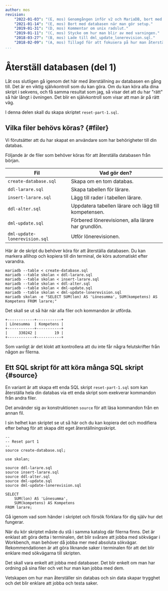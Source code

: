 ```yaml
---
author: mos
revision:
    "2022-01-03": "(E, mos) Genomgången inför v2 och MariaDB, bort med bash."
    "2021-01-14": "(E, mos) Bort med databasen när man gör setup."
    "2019-01-31": "(D, mos) Kommentar om unix radslut."
    "2019-01-11": "(C, mos) Stycke om hur man blir av med varningen."
    "2018-03-27": "(B, mos) Lade till dml_update_lonerevision.sql."
    "2018-02-09": "(A, mos) Tillagd för att fokusera på hur man återställer databasen."
...
```

Återställ databasen (del 1)
==================================

Låt oss slutligen gå igenom det här med återställning av databasen en gång till. Det är en viktig självkontroll som du kan göra. Om du kan köra alla dina skript i sekvens, och få samma resultat som jag, så visar det att du har "rätt" så här långt i övningen. Det blir en självkontroll som visar att man är på rätt väg.

I denna delen skall du skapa skriptet `reset-part-1.sql`.



Vilka filer behövs köras? {#filer}
----------------------------------

Vi förutsätter att du har skapat en användare som har behörigheter till din databas.

Följande är de filer som behöver köras för att återställa databasen från början.

| Fil                     | Vad gör den?         |
|-------------------------|----------------------|
| `create-database.sql`   | Skapa om en tom databas. |
| `ddl-larare.sql`        | Skapa tabellen för lärare. |
| `insert-larare.sql`     | Lägg till rader i tabellen lärare. |
| `ddl-alter.sql`         | Uppdatera tabellen lärare och lägg till kompetensen. |
| `dml-update.sql`        | Förbered lönerevisionen, alla lärare har grundlön. |
| `dml-update-lonerevision.sql`  | Utför lönerevisionen. |

Här är de skript du behöver köra för att återställa databasen. Du kan markera allihop och kopiera till din terminal, de körs automatiskt efter varandra.

```text
mariadb --table < create-database.sql
mariadb --table skolan < ddl-larare.sql
mariadb --table skolan < insert-larare.sql
mariadb --table skolan < ddl-alter.sql
mariadb --table skolan < dml-update.sql
mariadb --table skolan < dml-update-lonerevision.sql
mariadb skolan -e "SELECT SUM(lon) AS 'Lönesumma', SUM(kompetens) AS Kompetens FROM larare;"
```

Det skall se ut så här när alla filer och kommandon är utförda.

```text
+------------+-----------+
| Lönesumma  | Kompetens |
+------------+-----------+
|     330242 |        19 |
+------------+-----------+
```

Som vanligt är det klokt att kontrollera att du inte får några felutskrifter från någon av filerna.



Ett SQL skript för att köra många SQL skript {#source}
----------------------------------

En variant är att skapa ett enda SQL skript `reset-part-1.sql` som kan återställa hela din databas via ett enda skript som exekverar kommandon från andra filer.

Det använder sig av konstruktionen `source` för att läsa kommandon från en annan fil.

I sin helhet kan skriptet se ut så här och du kan kopiera det och modifiera efter behag för att skapa ditt eget återställningsskript.

```text
--
-- Reset part 1
--
source create-database.sql;

use skolan;

source ddl-larare.sql
source insert-larare.sql
source ddl-alter.sql
source dml-update.sql
source dml-update-lonerevision.sql

SELECT
    SUM(lon) AS 'Lönesumma',
    SUM(kompetens) AS Kompetens
FROM larare;
```

Gå igenom vad som händer i skriptet och försök förklara för dig själv hur det fungerar.

När du kör skriptet måste du stå i samma katalog där filerna finns. Det är enklast att göra detta i terminalen, det blir svårare att jobba med sökvägar i Workbench, man behöver då jobba mer med absoluta sökvägar. Rekommendationen är att göra liknande saker i terminalen för att det blir enklare med sökvägarna till skripten.

Det skall vara enkelt att jobba med databaser. Det blir enkelt om man har ordning på sina filer och vet hur man kan jobba med dem.

Vetskapen om hur man återställer sin databas och sin data skapar trygghet och det blir enklare att jobba och testa saker.
